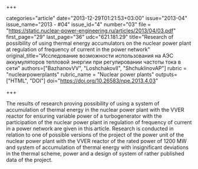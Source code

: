 +++

categories="article"
date="2013-12-29T01:21:53+03:00"
issue="2013-04"
issue_name="2013 - #04"
issue_id="4"
number="03"
file = "https://static.nuclear-power-engineering.ru/articles/2013/04/03.pdf"
first_page="29"
last_page="36"
udc="621.181.29"
title="Research of possibility of using thermal energy accumulators on the nuclear power plant at regulation of frequency of current in the power network"
original_title="Исследование возможности использования на АЭС аккумуляторов тепловой энергии при регулировании частоты тока в сети"
authors=["BazhanovVV", "LoshchakovII", "ShchuklinovAP"]
rubric = "nuclearpowerplants"
rubric_name = "Nuclear power plants"
outputs=["HTML", "DOI"]
doi="https://doi.org/10.26583/npe.2013.4.03"

+++

The results of research proving possibility of using a system of accumulation of thermal energy in the nuclear power plant with the VVER reactor for ensuring variable power of a turbogenerator with the participation of the nuclear power plant in regulation of frequency of current in a power network are given in this article. Research is conducted in relation to one of possible versions of the project of the power unit of the nuclear power plant with the VVER reactor of the rated power of 1200 MW and system of accumulation of thermal energy with insignificant deviations in the thermal scheme, power and a design of system of rather published data of the project.